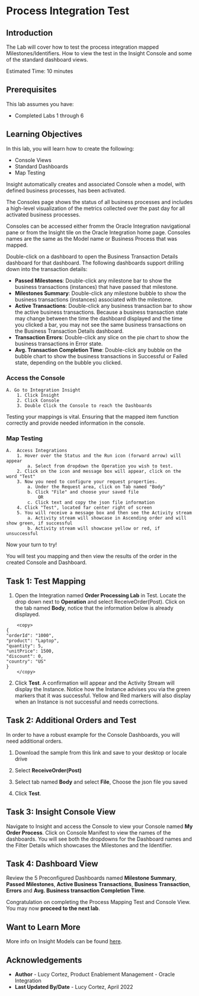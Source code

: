 # Process Integration Test

## Introduction

The Lab will cover how to test the process integration mapped Milestones/Identifiers. How to view the test in the Insight Console and some of the standard dashboard views.

Estimated Time: 10 minutes

## Prerequisites

This lab assumes you have:

- Completed Labs 1 through 6

## Learning Objectives

In this lab, you will learn how to create the following:

- Console Views
- Standard Dashboards
- Map Testing

Insight automatically creates and associated Console when a model, with defined business processes, has been activated.

The Consoles page shows the status of all business processes and includes a high-level visualization of the metrics collected over the past day for all activated business processes.

Consoles can be accessed either fromm the Oracle Integration navigational pane or from the Insight tile on the Oracle Integration home page. Consoles names are the same as the Model name or Business Process that was mapped.

Double-click on a dashboard to open the Business Transaction Details dashboard for that dashboard. The following dashboards support drilling down into the transaction details:

- **Passed Milestones**: Double-click any milestone bar to show the business transactions (instances) that have passed that milestone.
- **Milestones Summary**: Double-click any milestone bubble to show the business transactions (instances) associated with the milestone.
- **Active Transactions**: Double-click any business transaction bar to show the active business transactions. Because a business transaction state may change between the time the dashboard displayed and the time you clicked a bar, you may not see the same business transactions on the Business Transaction Details dashboard.
- **Transaction Errors**: Double-click any slice on the pie chart to show the business transactions in Error state.
- **Avg. Transaction Completion Time**: Double-click any bubble on the bubble chart to show the business transactions in Successful or Failed state, depending on the bubble you clicked.

### Access the Console

    A. Go to Integration Insight    
        1. Click Insight
        2. Click Console
        3. Double Click the Console to reach the Dashboards
Testing your mappings is vital. Ensuring that the mapped item function correctly and provide needed information in the console.  

### Map Testing

    A.  Access Integrations  
        1. Hover over the Status and the Run icon (forward arrow) will appear
            a. Select from dropdown the Operation you wish to test. 
        2. Click on the icon and message box will appear, click on the word "Test"
        3. Now you need to configure your request properties.
            a. Under the Request area, click on Tab named "Body" 
            b. Click "File" and choose your saved file 
                OR 
            c. Click text and copy the json file information
        4. Click "Test", located far center right of screen
        5. You will receive a message box and then see the Activity stream 
            a. Activity stream will showcase in Ascending order and will show green, if successful
            b. Activity stream will showcase yellow or red, if unsuccessful

Now your turn to try!

 You will test you mapping and then view the results of the order in the created Console and Dashboard.

## Task 1: Test Mapping

1. Open the Integration named **Order Processing Lab** in Test. Locate the drop down next to **Operation** and select ReceiveOrder(Post). Click on the tab named **Body**, notice that the information below is already displayed.

```
    <copy>
{  
"orderId": "1000",  
"product": "Laptop", 
"quantity": 5, 
"unitPrice": 1500,  
"discount": 0,  
"country": "US"  
} 
    </copy>
```

2. Click **Test**.  A confirmation will appear and the Activity Stream will display the Instance.
Notice how the Instance advises you via the green markers that it was successful. Yellow and Red markers will also display when an Instance is not successful and needs corrections.

## Task 2: Additional Orders and Test  

In order to have a robust example for the Console Dashboards, you will need additional orders. 

1. Download the sample from this link and save to your desktop or locale drive

2. Select **ReceiveOrder(Post)**

3. Select tab named **Body** and select **File**, Choose the json file you saved

4. Click **Test**. 

## Task 3: Insight Console View

Navigate to Insight and access the Console to view your Console named **My Order Process**. Click on Console Manifest to view the names of the dashboards. You will see both the dropdowns for the Dashboard names and the Filter Details which showcases the Milestones and the Identifier.

## Task 4: Dashboard View

Review the 5 Preconfigured Dashboards named **Milestone Summary**, **Passed Milestones**, **Active Business Transactions**, **Business Transaction**, **Errors** and **Avg. Business transaction Completion Time**.

Congratulation on completing the Process Mapping Test and Console View.
You may now **proceed to the next lab**.

## Want to Learn More

More info on Insight Models can be found [here](https://docs.oracle.com/en/cloud/paas/integration-cloud/user-int-insight-oci/work-models-integration-insight.html).

## Acknowledgements

- **Author** - Lucy Cortez, Product Enablement Management - Oracle Integration
- **Last Updated By/Date** - Lucy Cortez, April 2022
